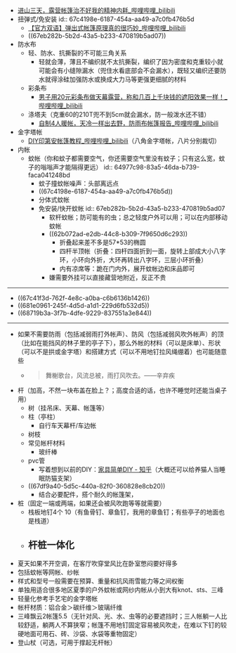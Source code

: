 - [进山三天，露营帐篷治不好我的精神内耗_哔哩哔哩_bilibili](https://www.bilibili.com/video/BV13d4y1N7VZ)
- 扭弹式/免安装
  id:: 67c4198e-6187-454a-aa49-a7c0fb476b5d
	- [【官方双语】弹出式帐篷原理真的很巧妙_哔哩哔哩_bilibili](https://www.bilibili.com/video/BV1u5411y7j7)
	- ((67eb282b-5b2d-43a5-b233-470819b5ad07))
- 防水布
	- 轻、防水、抗撕裂的不可能三角关系
		- 轻就会薄，薄且不编织就不太抗撕裂，编织了因为密度和克重较小就可能会有小缝隙漏水（兜住水看底部会不会漏水），既轻又编织还要防水就得涂硅加强防水或换成大力马等更强更细腻的材料
	- 彩条布
		- [男子用20元彩条布做天幕露营，称和几百上千块钱的遮阳效果一样！_哔哩哔哩_bilibili](https://www.bilibili.com/video/BV1xa411a7xc)
	- 涤塔夫（克重60的210T兜不到5cm就会漏水，防一般泼水还不错）
		- [自制4人暖帐，天冷一样出去野，防雨布帐篷报告_哔哩哔哩_bilibili](https://www.bilibili.com/video/BV1tU4y1f72W)
- 金字塔帐
	- [DIY印第安帐篷教程_哔哩哔哩_bilibili](https://www.bilibili.com/video/BV1aP4y137LV)（八角金字塔帐，八片分别裁切）
- 内帐
	- 蚊帐（你和蚊子都需要空气，你还需要空气里没有蚊子；只有这么宽，蚊子的嗡嗡声才能隔得更远）
	  id:: 64977c98-83a5-46da-b739-faca041248bd
		- 蚊子撞蚊帐噪声：头部离远点
		- ((67c4198e-6187-454a-aa49-a7c0fb476b5d))
		- 分体式蚊帐
		- 免安装/快开蚊帐
		  id:: 67eb282b-5b2d-43a5-b233-470819b5ad07
			- 软杆蚊帐；防可能有的虫；总之轻度户外可以用；可以在内部移动蚊帐
			- ((62b072ad-e2db-44c8-b309-7f9650d6c293))
				- 折叠起来差不多是57*53的椭圆
				- 四杆半顶帐（折叠：四杆四面折到一面，旋转上部成大小八字环，小环向外折，大环再转出八字环，三层小环折叠）
				- 内有凉席等：跪在门内外，展开蚊帐边和床品即可
			- 嫌需要外挂可以直接藏营地附近，反正不贵
- ---
- ((67c41f3d-762f-4e8c-a0ba-c6b6136b1426))
- ((681e0961-245f-4d5d-a1d1-229d6fb532d5))
- ((68719b3a-3f7b-4dfe-9229-837551a3e844))
- ---
- 如果不需要防雨（包括减弱雨打外帐声）、防风（包括减弱风吹外帐声）的顶（比如在能挡风的林子里的亭子下），那么外帐的材料（可以是床单）、形状（可以不是拱或金字塔）和搭建方式（可以不用地钉拉风绳绷着）也可能随意些
	- >舞榭歌台，风流总被，雨打风吹去。——辛弃疾
- 杆（加高，不然一块布盖在脸上？；高度合适的话，也许不睡觉时还能当桌子用）
	- 树（挂吊床、天幕、帐篷等）
	- 柱（亭柱）
		- 自行车天幕杆/车边帐
	- 树枝
	- 常见帐杆材料
		- 玻纤棒
	- pvc管
		- 写着想到以前的DIY：[家具简单DIY - 知乎](https://zhuanlan.zhihu.com/p/103349232)（大概还可以给养猫人当睡眠防猫支架）
	- ((67df9a40-5d5c-440a-82f0-360828e8cb20))
		- 结合必要配件，搭个耐久的帐篷架，
- 桩（固定一端或两端，如果还会被风吹跑等等就需要）
	- 栈板地钉4个 10（有鱼骨钉、章鱼钉，我用的章鱼钉；有些亭子的地面也是栈道）
	- 杆桩一体化
		-
- 夏天如果不开空调，在客厅吹穿堂风比在卧室憋闷要好得多
- 包括蚊帐等网帐、纱帐
- 样式和型号一般需要在预算、重量和抗风雨雪能力等之间权衡
- 单独用适合很多地区夏季的户外蚊帐或网纱内帐从小到大有knot、sts、三峰
- 轻量化参考手艺宅的金字塔帐
- 帐杆材质：铝合金＞碳纤维＞玻璃纤维
- 三峰飘云2帐篷5.5（无针对风、光、水、虫等的必要遮挡时；三人帐躺一人比较舒适，躺两人不算狭窄；帐篷不用地钉固定容易被风吹走，在难以下钉的较硬地面可用石、砖、沙袋、水袋等重物固定）
- 登山杖（可选，可用于撑起无杆帐）